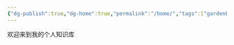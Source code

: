 ```yaml
---
{"dg-publish":true,"dg-home":true,"permalink":"/home/","tags":["gardenEntry"],"dgPassFrontmatter":true,"noteIcon":"","created":"2024-04-08T18:39:06.392+08:00","updated":"2024-05-31T12:49:35.177+08:00"}
---
```



欢迎来到我的个人知识库
